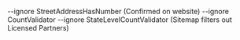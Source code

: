 --ignore StreetAddressHasNumber (Confirmed on website)
--ignore CountValidator --ignore StateLevelCountValidator (Sitemap filters out Licensed Partners)
